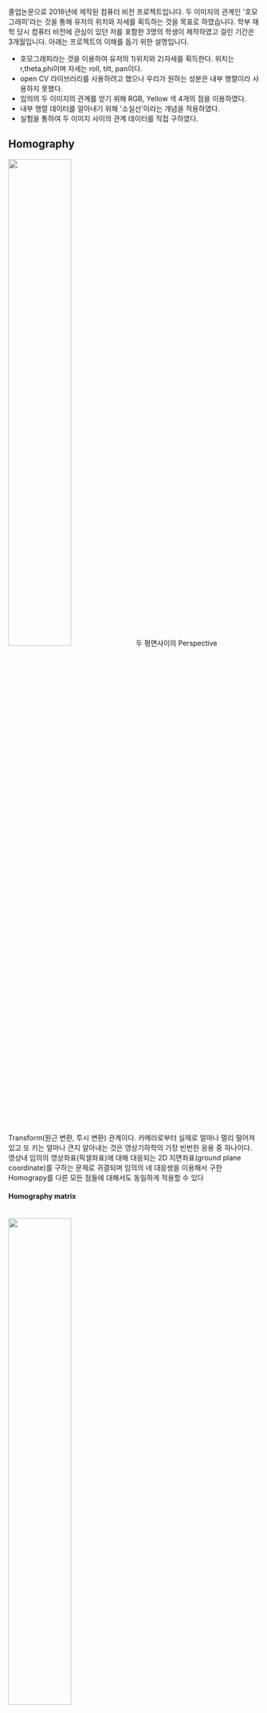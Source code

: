 

졸업논문으로 2016년에 제작된 컴퓨터 비전 프로젝트입니다. 두 이미지의 관계인 '호모그래피'라는 것을 통해 유저의 위치와 자세를 획득하는 것을 목표로 하였습니다. 학부 재학 당시 컴퓨터 비전에 관심이 있던 저를 포함한 3명의 학생이 제작하였고 걸린 기간은 3개월입니다. 아래는 프로젝트의 이해를 돕기 위한 설명입니다. 

- 호모그래피라는 것을 이용하여 유저의 1)위치와 2)자세를 획득한다. 위치는 r,theta,phi이며 자세는 roll, tilt, pan이다.
- open CV 라이브러리를 사용하려고 했으나 우리가 원하는 성분은 내부 행렬이라 사용하지 못했다.
- 임의의 두 이미지의 관계를 얻기 위해 RGB, Yellow 색 4개의 점을 이용하였다.
- 내부 행렬 데이터를 알아내기 위해 '소실선'이라는 개념을 적용하였다.
- 실험을 통하여 두 이미지 사이의 관계 데이터를 직접 구하였다.



## Homography

<img src="https://velog.velcdn.com/images/iankimdev/post/ea6d7fb3-a96e-418f-bbe3-08901e5c56c2/image.png" width="50%" height="50%">
두 평면사이의 Perspective Transform(원근 변환, 투시 변환) 관계이다. 카메라로부터 실제로 얼마나 멀리 떨어져 있고 또 키는 얼마나 큰지 알아내는 것은 영상기하학의 가장 빈번한 응용 중 하나이다. 영상내 임의의 영상좌표(픽셀좌표)에 대해 대응되는 2D 지면좌표(ground plane coordinate)를 구하는 문제로 귀결되며 임의의 네 대응쌍을 이용해서 구한 Homograpy를 다른 모든 점들에 대해서도 동일하게 적용할 수 있다



#### Homography matrix
<br>
<img src="https://velog.velcdn.com/images/ian-k-developer/post/631e71f7-402c-404d-85b9-238d40bb6161/image.png" width="50%" height="50%">



> 기준점을 4개로 잡은 이유
`h33` 은 1로 일정하며, `w` 는 scale factor로, `h31`과 `h32`의 합으로 표현되는 변수이다.
8개의 `h`를 알아내야 하므 로 **4쌍의 대응점**이 필요하다. 이를 연립방정식을 통하여 얻어낼 수 있다.


`h31`과 `h32`는 변환된 후의 평면의 기울어진 방향과 기울어진 정도를 알아낼 수 있는 벡터이다.
`h13`과 `h23`은 평행 이동한 벡터를 나타낸다.
`h11`, `h12`, `h21`, `h22`는 평행이동, 팽창 수축, 회전, 평면의 기울어짐 등이 종합적으로 반영되어
있다.
<br><br>


식을 풀면,

<img src="https://velog.velcdn.com/images/ian-k-developer/post/d6aa0a60-3397-4b27-9433-00b7cdf07e32/image.png" width="50%" height="50%" align="left"><br>


<br><br><br><br><br><br><br><br><br><br>

x, y에 대한 식으로 표현하면,

<img src="https://velog.velcdn.com/images/ian-k-developer/post/f31e8ab8-e74f-4763-8d8c-62b670bd5199/image.png" width="70%" height="50%" align="left">
<br><br><br><br><br>

이를 행렬로 표현하면,

<img src="https://velog.velcdn.com/images/ian-k-developer/post/91d3fbf8-efd0-4f9f-9df6-149d45983424/image.png" width="50%" height="50%" align="left">

<br><br><br><br><br><br><br><br><br><br><br><br>





이며, 역행렬을 통해 H를 구한다.
<img src="https://velog.velcdn.com/images/ian-k-developer/post/00ed65bf-c673-485d-ae2e-0a62b24108a8/image.png" width="20%" height="30%" align="left">

<br><br><br><br><br><br><br>




## 소실선

물리공간에서 평행한 모든 직선들은 영상에서 모두 동일한 소실점을 갖는다. 동일 평면에 속한 직선들의 소실점들은 모두 일직선상에 존재하게 되는데 이 선을 소실선이라고 한다

<img src="https://velog.velcdn.com/images/ian-k-developer/post/478a540b-af56-4d2a-8c0d-97956a7c54c4/image.jpeg" width="23%" height="30%" align="left">

<img src="https://velog.velcdn.com/images/ian-k-developer/post/83e401e7-b5a6-4564-a634-2adb9455f3d5/image.png" width="30%" height="30%" align="left">

<br><br><br><br><br><br><br><br>



<img src="https://velog.velcdn.com/images/ian-k-developer/post/6828b1f6-b788-4140-a8bf-bc7639da70f6/image.png" width="30%" height="30%" align="left">

<br><br>
기하학적으로 봤을 때, 어떤 평면에 대한 소실선(vanishing line)은 이 평면과 수평이고 카메라 원점을 지나는 평면이 이미지 평면과 만나서 생기는 교선이다.

소실점(vanishing point)도 마찬가지이다. 지면 위의 한 직선을 이미지에 투영해 보면 직선을 무한히 확장하였을 경우 결국 소실선(L) 상의 어느 한 점으로 수렴하게 됨을 쉽게 상상할 수 있다.
<br><br>

두 개 이상의 소실점을 통해 소실선을 구할 수 있다. 위에서 언급했듯이 소실선은 서로 다른 두 개 이상의 소실점을 통해 구할 수 있는데 오차를 줄이기 위해 여러 개의 소실점을 통해 구하기로 한다. 호모그래피 행렬의 내부의 값을 통해서 다수의 소실점을 구할 수 있다.

소실 점이란 무한히 긴 직선이 기울어져 있어서 나타나는 수렴하는 점이다. 이와 같은 특성을 이용 해서 x, y 값을 어떤 직선을 따라 무한히 증가(혹은 감소) 시킬 때 x’, y’ 값이 수렴한다면 이것이 소실점이 될 것이며, 직선을 평행하지 않은 다른 직선으로 바꾸어서 x,y 값을 증가시키면 다른 소실점이 나올 수 있다.

소실선을 이용하여 현재 자세를 구할 수 있다. 수평선과 비슷한(지구는 둥글기 때문에 완전 같지는 않다.) 특징을 가지고 있어서 내가 바닥과 수평 방향을 바라보고 있다면 **내 시야에 중심에 소실선이 정확하게 일치**하게 되며 소실선이 내 시야중심보다 아래 있으면 내가 위를 바라보고 있는 것이고 반대로 위에 있으면 내가 아래를 바라보는 것이므로 **내가 어느 각도로 바라보고 있는지 소실선을 통해 알 수 있다**. 

<img src="https://velog.velcdn.com/images/ian-k-developer/post/a9314811-75a3-42bb-aace-7ca0f2e85652/image.png" width="30%" height="30%" align="left">

<img src="https://velog.velcdn.com/images/ian-k-developer/post/7bd0664a-6b0c-4e76-a468-2b359c51931c/image.png" width="30%" height="30%" align="left">
<br><br><br><br><br><br><br><br>
소실선의 위치를 알면 캘리브레이션을 하지 않고도 카메라의 팬(pan), 틸트(tilt), 롤(roll)을 알아낼 수 있다.

<br><br>


## 카메라와 소실선을 이용한 유저의 자세 (roll, tilt, pan)
<img src="https://velog.velcdn.com/images/iankimdev/post/0a95d791-4164-4cd0-a31e-e16cb1daf3aa/image.png" width="50%" height="30%" align="left">
<br><br><br><br><br><br><br><br><br><br><br><br><br><br><br><br><br><br>
사진에서 자세를 기술하는 용어중에 카메라의 팬(pan), 틸트(tilt), 롤(roll) 개념이 있다. Tilt는 위, 아래를 바라보는 것이고, Roll은 갸우뚱하게 바라보는 것이고, Pan은 좌, 우로 바라보는 것이다. 이 개념으로 사용자의 자세를 기술 할 수 있다.
<br><br><br><br><br>

#### 소실선과 롤(roll)
소실선을 이용해서 롤을 구하는 것은 비교적 간단하다. 카메라가 롤 방향으로 회전하면 영상에서 소실선 또한 롤(roll) 각도만큼 기울어진다. 따라서 소실선의 기울어진 각을 측정하면 카메라의 롤(roll)이 구해진다.

<img src="https://velog.velcdn.com/images/ian-k-developer/post/c734b207-7e76-48dc-89a3-9c7ff83f0c69/image.jpeg" width="30%" height="30%" align="left">
<img src="https://velog.velcdn.com/images/ian-k-developer/post/5be59f89-6540-400e-b722-11b55be31074/image.png" width="25%" height="30%" align="left">
<br><br><br><br><br><br><br><br>



```
x : 픽셀의 x좌표
y : 픽셀의 y좌표
fx : x축 방향 카메라 초점거리.
fy : y축 방향 카메라 초점거리.
```
<br><br>

#### 소실선과 틸트(tilt)
소실점의 y 좌표를 알면 카메라의 틸트(tilt)는 간단하게 계산된다. 
소실점(vanishing point)의 재미있는 성질은 카메라의 틸트(tilt)가 0일 때는 주점과 동일 수평선 상에 생성되고 틸트가 +일 경우에는 주점의 아래쪽에, 틸트가 -일 경우에는 주점의 위쪽에 소실점이 형성된다는 점이다.


<img src="https://velog.velcdn.com/images/ian-k-developer/post/e4296165-4bfe-43c0-8583-99c43b7021f2/image.png" width="30%" height="30%" align="left">
<img src="https://velog.velcdn.com/images/ian-k-developer/post/cdd3a335-f0af-45d3-9eae-5dfac1c41514/image.png" width="20%" height="30%" align="left">
<br><br><br><br><br><br><br><br>

하지만, roll 회전이 존재하는 경우에는 소실점만으로는 문제 해결이 안되며 소실선(vanishing line) 정보가 필요하다. 소실선이 주어질 경우, 카메라 주점과 소실선의 수직거리를 d(픽셀 단위), 초점거리를 f라 하면 틸트는 θtilt = atan2(d, f)로 계산


```
vy : 소실점의 y좌표(픽셀좌표), 
cy : 주점의 y좌표, (주점 cx, cy는 카메라 렌즈의 중심 즉, 핀홀에서 이미지 센서에 내린 수선의 발의 영상좌표(단위는 픽셀)로서 일반적으로 말하는 영상 중심점)
fy : y축 방향 카메라 초점거리.
```





<br><br>
#### 소실선과 팬(pan)
카메라의 팬(pan)은 틸트(tilt)나 롤(roll)과는 달리 절대적인 기준(원점)을 잡기가 애매하다. 따라서 여기서는 이미지 상의 물체(직선)와 실제 카메라 광학축 방향과의 상대적인 pan각을 구하는 문제로 접근한다 (top-view를 기준으로 했을 때의 사잇각).

<img src="https://velog.velcdn.com/images/ian-k-developer/post/fd26f19c-0678-458c-ba50-0a2b802aeda1/image.png" width="40%" height="30%" align="left">
<img src="https://velog.velcdn.com/images/ian-k-developer/post/d245f7c0-dec6-47a7-96fe-34281c965271/image.png" width="25%" height="30%" align="left">
<br><br><br>
<img src="https://velog.velcdn.com/images/ian-k-developer/post/8821cc0f-7e67-4836-bcaf-b8d6697204a5/image.png" width="33%" height="30%" align="left">
<br><br><br><br><br>

```
C : 카메라의 원점
P : 이미지의 주점 (주점 cx, cy는 카메라 렌즈의 중심 즉, 핀홀에서 이미지 센서에 내린 수선의 발의 영상좌표(단위는 픽셀)로서 일반적으로 말하는 영상 중심점)
V : 소실점
f : 초점거리
H : 주점에서 소실선에 내린 수선의 발
d : 수직거리
```

<br><br>

  
## 유저의 위치 (r, theat, phi)



<img src="https://velog.velcdn.com/images/iankimdev/post/7414ffe0-5f61-4206-a0c9-495b9527a4b7/image.png" width="40%" height="30%" align="left">



#### 유저 자세와 픽셀값을 통한 위치 구하기

위치는 카메라 상의 이미지 중심과 실제 이미지의 중심이 일치할 때에 알 수 있다. 이 경우에는 유저의 자세(카메라)가 바로 유저의 위치를 결정지을 수 있게 되는데 그 이유는 실제 이미지에서 카메라로 이은 가상의 선과 카메라 이미지의 중심(유저의 시야 중심)을 따라 이은 선이 일치하기 때문이다. 여기서 힌트를 얻어서 현재의 자세 정보에다가 실제 이미지 중심과 카메라 시야 중심과의 차이 벡터를 통하여 사용자의 위치를 얻을 수 있다고 생각하게 되었으며 이것을 기반으로 프로그램을 구현하고 있다.



<br><br><br><br><br><br><br><br><br>



#### RGBY 평면과 카메라와의 거리 계산

어떤 한 선분의 길이는 거리와 반비례 관계로 나타난다. 하지만 이것을 이용하기 위해선 시야의 각도가 변하지 않는다는 조건이 필요하다. 이미지의 기준점이 사진으로 찍혔을 때 왜곡된 이미지로 표현되었을 때 기준점(원)이 찌그러져서 타원 모양이 될 텐데 이 타원에서 가장 긴 지름이 바로 위에서 말한 각도가 유지된 체 거리만 바뀐 선분이다. 이 지름은 각도가 변해도 거리가 같다면 변하지 않는다.


<img src="https://velog.velcdn.com/images/ian-k-developer/post/92c4c9aa-98c7-4f76-ae25-f3b3caa55e68/image.png" width="43%" height="30%" align="left">
<br><br><br><br><br><br><br><br><br>
왜냐하면 위의 두 그림과 같이 기울어진 방향으로는 원이 압축되지만 기울어지지 않은 방향으로는 그 길이가 유지 되기 때문이다. **타원의 긴 지름은 기울어짐으로 인한 선분의 길이 감소가 일어나지 않으므로 이것을 기준으로 코드와 나와의 거리를 측정하는데 사용하기에 적합**하다.


다만 이 방법은 원 위의 점의 갯수만큼 호모그래피 변환을 실시해야 하며 지름을 찾기 위해 가장 거리가 먼 두 점을 찾는 등 연산량이 많아서 프로그램을 느리게 할 가능성이 있다. 그래서 **타원의 가장 긴 지름이 소실선으로 향하는 가장 짧은 벡터와 항상 수직하다는 점을 이용**하여 타원의 긴 지름을 쉽게 구하도록 하였다.



## 설계
#### 기준 이미지
: RGB와 Yellow 색의 4개의 기준점을 가진 평면
<img src="https://velog.velcdn.com/images/ian-k-developer/post/69ed8c5d-1ab9-466c-ba1c-d2c672f5173a/image.png" width="23%" height="30%" align="left">




<br><br><br><br><br><br><br><br><br><br><br>


#### 이미지의 소실선 벡터
그림판을 통해 픽셀의 좌표를 알 수 있다. 호모그래피 프로그램에 기준이되는 이미지의 RGBY 네점의 좌표를 넣어 이미지의 중앙점을 (0,0)으로 맞춘 후 호모그래피 행렬을 통해 세 개의 소실점을 통해 무조건 나오는 2개의 소실점을 찾은 후 소실선 벡터를 구한다. 


> 소실점을 구하는 세가지 방법 
	1. x를 무한으로 보내고 y는 0에 둔다. (x=∞, y=0)
	2. x는 0에 두고 y를 무한으로 보낸다.(x=0, y=∞) 
	3. x,y 둘 다 무한으로 보낸다. (x=∞, y=∞) 


<br>

#### 호모그래피 행렬 계산을 통한 소실선벡터 도출
<img src="https://velog.velcdn.com/images/iankimdev/post/cda2ba2c-1274-4c41-97f1-dc71a11f2f3f/image.png" width="50%" height="30%" align="left">

<br><br><br><br><br><br><br><br><br><br><br><br><br>

유저가 카메라로 찍는 이미지의 RGB, Yellow 점의 좌표를 넣어주고 호모그래피 행렬을 통해 소실선 벡터를 구해준다.
기준 이미지와, 실제 사진 이미지의 소실선 벡터 두 개를 구해준다.

![](https://velog.velcdn.com/images/ian-k-developer/post/b53255f8-0a7f-46fd-9284-01b01a1e5a89/image.png)

![](https://velog.velcdn.com/images/iankimdev/post/4ef80802-b7e1-4598-831d-f509e82ba032/image.png)


#### 유저의 자세 도출

<img src="https://velog.velcdn.com/images/ian-k-developer/post/f3a18599-cc69-4165-9cda-99581688380e/image.png" width="40%" height="30%" align="left">

<img src="https://velog.velcdn.com/images/ian-k-developer/post/4408e602-bf6c-4ac2-afe3-ccc70b694fe0/image.png" width="43%" height="30%" align="left">
<br><br><br><br><br><br><br><br><br><br><br><br><br><br><br><br>

```
QR코드 : 실제 이미지
시야중심 : 카메라 시야(유저 시야)중심
```

roll : 두 소실선의 각도 차이

미리 실험을 통해 얻어놓은 `각도에 따른 픽셀좌표`와 `픽셀수 샘플`과 비교를 하여 두개의 소실선의 각도 차이를 얻어낸다.
각도 당 픽셀은 실험을 통해 구하였다고 글 아래에 실험 방법과 값을 올려두었다. 
> 387 pixel / 5 degree

tilt : 두 소실선의 y성분 픽셀 좌표 차이를 통해 픽셀 수로 각도를 도출한다. 
pan : 기준이미지의 중심으로 가는 벡터와 사진이미지(호모그래피 변환된)의 중심으로 가는 각도 차이다.
설계한 프로그램 상 code to vanishing line과 zero to vanishing line의 각도 차이다.


#### 이미지와 카메라의 거리 도출

호모그래피를 이용하여 해당하는 점들을 변환된 코드 좌표공간으로 이동시킨다. 이렇게 하면 원이 찌그러져서 타원이 될 텐데 이 타원에서 가장 긴 지름이 바로 위에서 말한 각도가 유지된 체 거리만 바뀐 선분이다. 타원의 긴 지름은 기울어짐으로 인한 선분의 길이 감소가 일어나지 않으므로 이것을 기준으로 코드와 나와의 거리를 측정하는데 사용

> 기준점의 지름, 호모그래피로 변환된(실제이미지)의 기준점의 지름
이 두 지름의 관계를 이용하여 r(실제 이미지와 카메라와의 거리)을 구할 수 있다.

r : 픽셀좌표를 통해 두 지름의 길이를 알고 있으며 `두 지름의 관계에 대한 거리`를 실험을 통해 미리 알고 있으므로 r을 구할 수 있다.

theta : 두 소실선의 y성분 픽셀 좌표 차이를 통해 픽셀 수로 각도를 도출한다. 

phi : 기준이미지의 중심으로 가는 벡터와 사진이미지(호모그래피 변환된)의 중심으로 가는 각도 차이를 픽셀 수로 알 수 있다.


## Trouble Shooting 및 실험 데이터
설계 시 발생했던 문제점과 해결 방안 요약

1) 호모그래피를 구할때 opencv의 함수로 구하려고 했으나 호모그래피 내부 변수를 빼낼 수가 없었다.
-> 직접 호모그래피를 구하는 함수를 만들어서 그 변수값을 구함

2) 소실선을 구하여 소실선과 화면 중심간에 픽셀 거리를 알았다고 하더라도 픽셀간격과 실제 각도와의 관계를 모른다.
-> 실험을 통해 Data를 얻는다.



<br>

### 각도 당 픽셀 수 실험

각도에 따른 픽셀 샘플수를 얻기위해 사진을 찍어 픽셀을 계산한다.

<img src="https://velog.velcdn.com/images/ian-k-developer/post/2c19c628-1d95-4a1f-8766-bcc78c71586e/image.png" width="49%" height="30%" align="left">

<img src="https://user-images.githubusercontent.com/120093816/218250026-9bb79198-0865-41ff-9d3c-4f5ba1404929.png" width="45%" height="30%" align="left">


<br><br><br><br><br><br><br><br><br><br><br><br><br><br>

픽셀 값을 측정하기 위해 렌즈의 시야각에 맞게 선을 그은 후 10도 단위로 선을 그었다. 카메라의 위치를 조정하여 일자로 보이게 셋팅한 후 촬영하였다. -30 도에서 30 도까지 5 도 간격으로 측정한 픽셀 수이다. -15 도에서 15 도까지 평균값인 387 을 기준 상수로 사용할 것이고 관계식은 tan 함수를 사용한다. 픽셀 간의 각도를 알기 위해 387pixel / 5degree을 사용하기로 했는데 기울 기에 따른 거리보상을 위해 387로 통일 하지 않고, tan()값으로 각도에 따른 픽셀 값을 구한다.


<br><br>



### roll, tilt, pan, r, phi, theta 데이터 구축

tilt 실험

- 평면을 5도 간격으로 측정하여 샘플을 얻는다.
- 호모그래피 프로그램에 평면의 RGB ,Yellow 점의 좌표 삽입 
- 소실선 벡터 얻은 후 시야중심과 소실선의 각 Θ 도출


<img src="https://velog.velcdn.com/images/ian-k-developer/post/e6d0a72d-fd3f-48ca-ad35-bed4733ba638/image.png" width="45%" height="30%" align="left">

<br><br><br><br><br><br><br><br><br><br><br><br><br><br><br><br><br><br>
pan 실험

- 평면의 회전을 10도마다 측정하여 샘플을 얻는다.
- 호모그래피 프로그램에 평면의 RGB ,Yellow 점의 좌표 삽입 
- 소실선 벡터 얻은 후 시야중심과 소실선의 각 π 도출


<img src="https://velog.velcdn.com/images/ian-k-developer/post/6a9f3f10-274e-41aa-8274-5b956fb53588/image.png" width="45%" height="30%" align="left">

<br><br><br><br><br><br><br><br><br><br><br><br><br><br><br><br><br><br>

theta 실험
<img width="955" alt="Screen Shot 2023-02-06 at 7 23 50 PM" src="https://user-images.githubusercontent.com/120093816/216947330-159ae8f0-6a7e-4ac6-80fb-c94653c0dd0e.png">

r 실험
![Screen Shot 2023-02-06 at 7 24 18 PM](https://user-images.githubusercontent.com/120093816/216947429-c1de25dd-2200-44d7-b6b4-0810b67f09f4.png)

phi 실험
![Screen Shot 2023-02-06 at 7 24 47 PM](https://user-images.githubusercontent.com/120093816/216947540-8a4d62e2-52a3-4113-9b3f-943028cd002b.png)

카메라 위치 변경 후 실험
![Screen Shot 2023-02-06 at 7 27 22 PM](https://user-images.githubusercontent.com/120093816/216948147-249c120d-e4f8-4ce1-b656-66524a0b1a26.png)

<br><br>

### 실험 데이터

<img width="1964" alt="Screen Shot 2023-02-06 at 7 20 16 PM" src="https://user-images.githubusercontent.com/120093816/216946750-85592d42-6e4d-449f-96c1-a27fdc00eac3.png">










<br><br><br><br><br><br><br><br><br><br><br><br><br><br><br><br><br><br>
